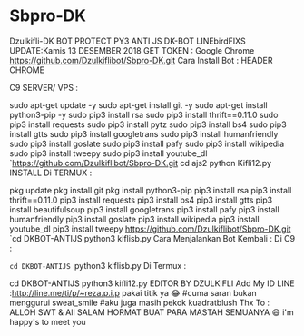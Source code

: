 # Sbpro-DK
Dzulkifli-DK
BOT PROTECT PY3 ANTI JS DK-BOT LINEbirdFIXS UPDATE:Kamis 13 DESEMBER 2018
GET TOKEN :
Google Chrome
https://github.com/Dzulkiflibot/Sbpro-DK.git
Cara Install Bot :
HEADER CHROME

C9 SERVER/ VPS :

sudo apt-get update -y
sudo apt-get install git -y
sudo apt-get install python3-pip -y
sudo pip3 install rsa
sudo pip3 install thrift==0.11.0
sudo pip3 install requests
sudo pip3 install pytz
sudo pip3 install bs4
sudo pip3 install gtts
sudo pip3 install googletrans
sudo pip3 install humanfriendly
sudo pip3 install goslate
sudo pip3 install pafy
sudo pip3 install wikipedia
sudo pip3 install tweepy
sudo pip3 install youtube_dl
`https://github.com/Dzulkiflibot/Sbpro-DK.git
cd ajs2
python Kifli12.py
INSTALL Di TERMUX :

pkg update
pkg install git
pkg install python3-pip
pip3 install rsa
pip3 install thrift==0.11.0
pip3 install requests
pip3 install bs4
pip3 install gtts
pip3 install beautifulsoup
pip3 install googletrans
pip3 install pafy
pip3 install humanfriendly
pip3 install goslate
pip3 install wikipedia
pip3 install youtube_dl
pip3 install tweepy
https://github.com/Dzulkiflibot/Sbpro-DK.git
`cd DKBOT-ANTIJS
python3 kiflisb.py
Cara Menjalankan Bot Kembali :
Di C9 :

`cd DKBOT-ANTIJS
`python3 kiflisb.py
Di Termux :

cd DKBOT-ANTIJS
python3 kifli12.py
EDITOR BY DZULKIFLI
Add My ID LINE :http://line.me/ti/p/~reza.p.i.p pakai titik ya 😂 #cuma saran bukan menggurui sweat_smile #aku juga masih pekok kuadratblush
Thx To : ALLOH SWT & All
SALAM HORMAT BUAT PARA MASTAH SEMUANYA 😅
i'm happy's to meet you
